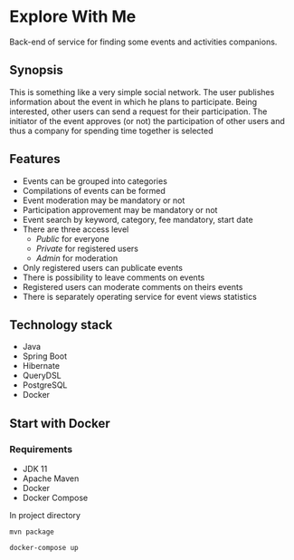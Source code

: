 # Explore With Me
Back-end of service for finding some events and activities companions.

## Synopsis
This is something like a very simple social network. The user publishes information about the event in which he plans to participate. Being interested, other users can send a request for their participation. The initiator of the event approves (or not) the participation of other users and thus a company for spending time together is selected

## Features
- Events can be grouped into categories
- Compilations of events can be formed
- Event moderation may be mandatory or not
- Participation approvement may be mandatory or not
- Event search by keyword, category, fee mandatory, start date
- There are three access level
  - *Public* for everyone
  - *Private* for registered users
  - *Admin* for moderation
- Only registered users can publicate events
- There is possibility to leave comments on events
- Registered users can moderate comments on theirs events
- There is separately operating service for event views statistics

## Technology stack
- Java
- Spring Boot
- Hibernate
- QueryDSL
- PostgreSQL
- Docker


## Start with Docker
### Requirements
- JDK 11
- Apache Maven
- Docker
- Docker Compose

In project directory

```mvn package```

```docker-compose up```
